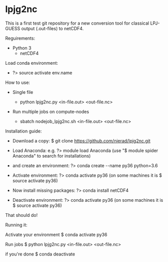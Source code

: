 # lpjg2nc

This is a first test git repository for a new conversion tool for classical LPJ-GUESS output (.out-files) to netCDF4. 

Reguirements:

* Python 3 
  * netCDF4


Load conda environment:
 - ?> source activate env.name

How to use:
* Single file
  - python lpjg2nc.py <in-file.out> <out-file.nc>

* Run multiple jobs on compute-nodes
  - sbatch nodejob_lpjg2nc.sh <in-file.out> <out-file.nc>


Installation guide:

* Download a copy:
    $ git clone https://github.com/nierad/lpjg2nc.git

* Load Anaconda:
  e.g.
  ?> module load Anaconda (use "$ module spider Anaconda" to search for installations)
* and create an environment:
  ?> conda create --name py36 python=3.6

* Activate environment:
  ?> conda activate py36 (on some machines it is $ source activate py36)

* Now install missing packages:
  ?> conda install netCDF4

* Deactivate environment:
  ?> conda activate py36 (on some machines it is $ source activate py36)

That should do!

Running it:

  Activate your environment
    $ conda activate py36

  Run jobs 
    $ python lpjg2nc.py <in-file.out> <out-file.nc>

  if you're done
    $ conda deactivate

